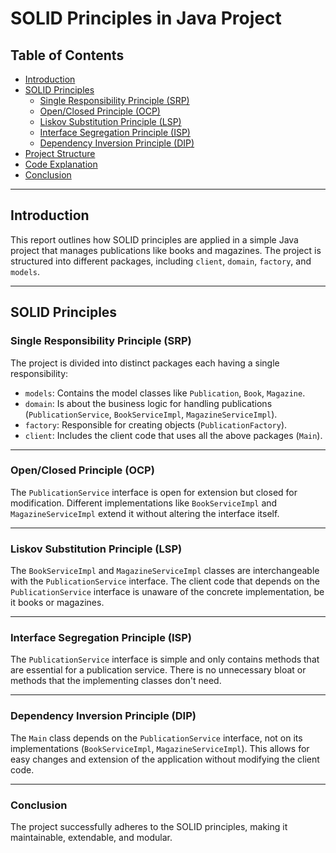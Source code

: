 # SOLID Principles in Java Project

## Table of Contents

- [Introduction](#introduction)
- [SOLID Principles](#solid-principles)
  - [Single Responsibility Principle (SRP)](#single-responsibility-principle-srp)
  - [Open/Closed Principle (OCP)](#openclosed-principle-ocp)
  - [Liskov Substitution Principle (LSP)](#liskov-substitution-principle-lsp)
  - [Interface Segregation Principle (ISP)](#interface-segregation-principle-isp)
  - [Dependency Inversion Principle (DIP)](#dependency-inversion-principle-dip)
- [Project Structure](#project-structure)
- [Code Explanation](#code-explanation)
- [Conclusion](#conclusion)

---

## Introduction

This report outlines how SOLID principles are applied in a simple Java project that manages publications like books and magazines. The project is structured into different packages, including `client`, `domain`, `factory`, and `models`.

---

## SOLID Principles

### Single Responsibility Principle (SRP)

The project is divided into distinct packages each having a single responsibility:

- `models`: Contains the model classes like `Publication`, `Book`, `Magazine`.
- `domain`: Is about the business logic for handling publications (`PublicationService`, `BookServiceImpl`, `MagazineServiceImpl`).
- `factory`: Responsible for creating objects (`PublicationFactory`).
- `client`: Includes the client code that uses all the above packages (`Main`).

---

### Open/Closed Principle (OCP)

The `PublicationService` interface is open for extension but closed for modification. Different implementations like `BookServiceImpl` and `MagazineServiceImpl` extend it without altering the interface itself.

---

### Liskov Substitution Principle (LSP)

The `BookServiceImpl` and `MagazineServiceImpl` classes are interchangeable with the `PublicationService` interface. The client code that depends on the `PublicationService` interface is unaware of the concrete implementation, be it books or magazines.

---

### Interface Segregation Principle (ISP)

The `PublicationService` interface is simple and only contains methods that are essential for a publication service. There is no unnecessary bloat or methods that the implementing classes don't need.

---

### Dependency Inversion Principle (DIP)

The `Main` class depends on the `PublicationService` interface, not on its implementations (`BookServiceImpl`, `MagazineServiceImpl`). This allows for easy changes and extension of the application without modifying the client code.

---

### Conclusion

The project successfully adheres to the SOLID principles, making it maintainable, extendable, and modular.
